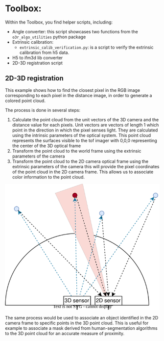 # Toolbox:
Within the Toolbox, you find helper scripts, including:
* Angle converter: this script showcases two functions from the `o3r_algo_utilities` python package 
* Extrinsic calibration:
    * `extrinsic_calib_verification.py`: is a script to verify the extrinsic calibration from h5 data.
* H5 to ifm3d lib converter
* 2D-3D registration script

## 2D-3D registration

This example shows how to find the closest pixel in the RGB image corresponding to each pixel in the distance image, in order to generate a colored point cloud.

The process is done in several steps:

1. Calculate the point cloud from the unit vectors of the 3D camera and the distance value for each pixels. Unit vectors are vectors of length 1 which point in the direction in which the pixel senses light. They are calculated using the intrinsic parameters of the optical system. This point cloud represents the surfaces visible to the tof imager with 0,0,0 representing the center of the 3D optical frame
2. Transform the point cloud to the world frame using the extrinsic parameters of the camera
3. Transform the point cloud to the 2D camera optical frame using the extrinsic parameters of the camera this will provide the pixel coordinates of the point cloud in the 2D camera frame. This allows us to associate color information to the point cloud.


![2D/3D registration concept: point cloud ](_img/registration1.drawio.svg)


The same process would be used to associate an object identified in the 2D camera frame to specific points in the 3D point cloud. This is useful for example to associate a mask derived from human-segmentation algorithms to the 3D point cloud for an accurate measure of proximity.